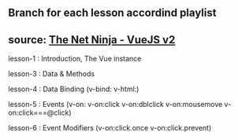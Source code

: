 ## Branch for each lesson accordind playlist
## source: [The Net Ninja - VueJS v2](https://youtube.com/playlist?list=PL4cUxeGkcC9gQcYgjhBoeQH7wiAyZNrYa)


lesson-1 : Introduction, The Vue instance

lesson-3 : Data & Methods

lesson-4 : Data Binding  (v-bind: v-html:)

lesson-5 : Events (v-on: v-on:click v-on:dblclick v-on:mousemove v-on:click===@click)

lesson-6 : Event Modifiers (v-on:click.once v-on:click.prevent)